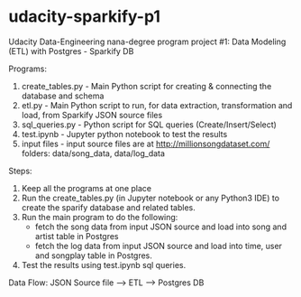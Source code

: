 # udacity-sparkify-p1
Udacity Data-Engineering nana-degree program project #1: Data Modeling (ETL) with Postgres - Sparkify DB

Programs:
 1. create_tables.py  - Main Python script for creating & connecting the database and schema
 2. etl.py            - Main Python script to run, for data extraction, transformation and load, from Sparkify JSON source files 
 3. sql_queries.py    - Python script for SQL queries (Create/Insert/Select)
 4. test.ipynb        - Jupyter python notebook to test the results
 5. input files       - input source files are at http://millionsongdataset.com/ folders: data/song_data, data/log_data
 
 Steps:
 1. Keep all the programs at one place
 2. Run the create_tables.py (in Jupyter notebook or any Python3 IDE) to create the sparify database and related tables.
 3. Run the main program  to do the following: 
    - fetch the song data from input JSON source and load into song and artist table in Postgres
    - fetch the log data from input JSON source and load into time, user and songplay table in Postgres.
 4. Test the results using test.ipynb sql queries. 
 
 Data Flow:
    JSON Source file --> ETL --> Postgres DB 

